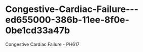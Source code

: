 # Congestive-Cardiac-Failure---ed655000-386b-11ee-8f0e-0be1cd33a47b
Congestive Cardiac Failure - PH617
